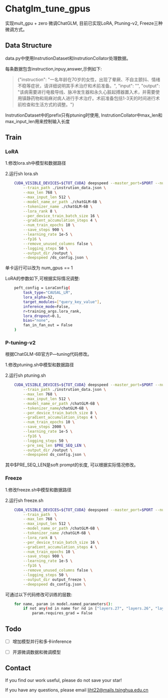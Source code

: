 <!--
 * @Author: lihaitao
 * @Date: 2023-05-08 17:52:50
 * @LastEditors: Do not edit
 * @LastEditTime: 2023-05-09 14:34:49
 * @FilePath: /lht/ChatGLM_LoRA/README.md
-->

# Chatglm_tune_gpus

实现mult_gpu + zero 微调ChatGLM, 目前已实现LoRA, Ptuning-v2, Freeze三种微调方式。


## Data Structure

data.py中使用InstrutionDataset和InstrutionCollator处理数据。

每条数据包含instruction,inpuy,answer,示例如下:

> {"instruction": "一名年龄在70岁的女性，出现了晕厥、不自主颤抖、情绪不稳等症状，请详细说明其手术治疗和术前准备。", "input": "", "output": "该病需要进行电极导线、脉冲发生器和永久心脏起搏器置入术，并需要使用镇静药物和局麻对病人进行手术治疗。术前准备包括1-3天的时间进行术前检查和生活方式的调整。"}

InstrutionDataset中的prefix只有ptuning时使用, InstrutionCollator中max_len和max_input_len用来控制输入长度

## Train

### LoRA

1.修改lora.sh中模型和数据路径

2.运行sh lora.sh
```bash
    CUDA_VISIBLE_DEVICES=${TOT_CUDA} deepspeed --master_port=$PORT --num_gpus=3 lora.py \
        --train_path ./instrution_data.json \
        --max_len 768 \
        --max_input_len 512 \
        --model_name_or_path ./chatGLM-6B \
        --tokenizer_name ./chatGLM-6B \
        --lora_rank 8 \
        --per_device_train_batch_size 16 \
        --gradient_accumulation_steps 4 \
        --num_train_epochs 10 \
        --save_steps 900 \
        --learning_rate 1e-5 \
        --fp16 \
        --remove_unused_columns false \
        --logging_steps 50 \
        --output_dir /output \
        --deepspeed /ds_config.json \
```
单卡运行可以改为 num_gpus == 1

LoRA的参数如下,可根据实际情况调整:

```bash
    peft_config = LoraConfig(
        task_type="CAUSAL_LM",
        lora_alpha=32,  
        target_modules=["query_key_value"],
        inference_mode=False,
        r=training_args.lora_rank,
        lora_dropout=0.1,
        bias="none",
        fan_in_fan_out = False
    )
```

### P-tuning-v2

根据ChatGLM-6B官方P—tuning代码修改。

1.修改ptuning.sh中模型和数据路径

2.运行sh ptuning.sh
```bash
    CUDA_VISIBLE_DEVICES=${TOT_CUDA} deepspeed --master_port=$PORT --num_gpus=2 finetune_ptuning.py \
        --train_path ./instrution_data.json \
        --max_len 768 \
        --max_input_len 512 \
        --model_name_or_path /chatGLM-6B \
        --tokenizer_name/chatGLM-6B \
        --per_device_train_batch_size 8 \
        --gradient_accumulation_steps 4 \
        --num_train_epochs 10 \
        --save_steps 2000 \
        --learning_rate 1e-5 \
        --fp16 \
        --logging_steps 50 \
        --pre_seq_len $PRE_SEQ_LEN \
        --output_dir /output \
        --deepspeed ds_config.json \
```

其中$PRE_SEQ_LEN是soft prompt的长度, 可以根据实际情况修改。

### Freeze

1.修改freeze.sh中模型和数据路径

2.运行sh freeze.sh

```bash
    CUDA_VISIBLE_DEVICES=${TOT_CUDA} deepspeed --master_port=$PORT --num_gpus=3 finetune_freeze.py \
        --train_path  \
        --max_len 768 \
        --max_input_len 512 \
        --model_name_or_path /chatGLM-6B \
        --tokenizer_name /chatGLM-6B \
        --lora_rank 8 \
        --per_device_train_batch_size 16 \
        --gradient_accumulation_steps 4 \
        --num_train_epochs 10 \
        --save_steps 900 \
        --learning_rate 1e-5 \
        --fp16 \
        --remove_unused_columns false \
        --logging_steps 50 \
        --output_dir output_freeze \
        --deepspeed ds_config.json \
```

可通过以下代码修改可训练的层数:
```bash
    for name, param in model.named_parameters():
        if not any(nd in name for nd in ["layers.27", "layers.26", "layers.25", "layers.24", "layers.23"]):
            param.requires_grad = False
```

## Todo

- [ ] 增加模型并行和多卡inference

- [ ] 开源微调数据和微调模型


## Contact

If you find our work useful, please do not save your star!

If you have any questions, please email liht22@mails.tsinghua.edu.cn